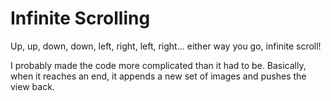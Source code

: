 # Infinite Scrolling

Up, up, down, down, left, right, left, right... either way you go, infinite scroll!

I probably made the code more complicated than it had to be. Basically, when it reaches
an end, it appends a new set of images and pushes the view back.
